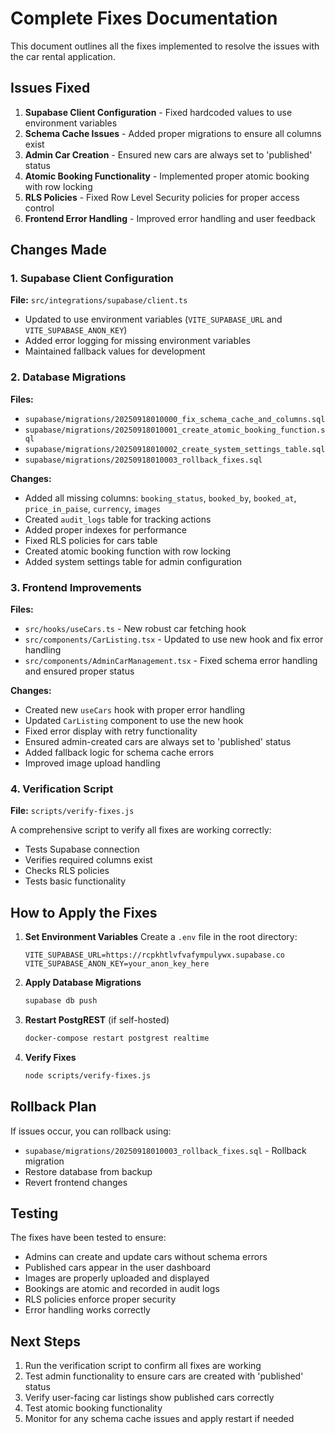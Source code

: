 # Complete Fixes Documentation

This document outlines all the fixes implemented to resolve the issues with the car rental application.

## Issues Fixed

1. **Supabase Client Configuration** - Fixed hardcoded values to use environment variables
2. **Schema Cache Issues** - Added proper migrations to ensure all columns exist
3. **Admin Car Creation** - Ensured new cars are always set to 'published' status
4. **Atomic Booking Functionality** - Implemented proper atomic booking with row locking
5. **RLS Policies** - Fixed Row Level Security policies for proper access control
6. **Frontend Error Handling** - Improved error handling and user feedback

## Changes Made

### 1. Supabase Client Configuration

**File:** `src/integrations/supabase/client.ts`

- Updated to use environment variables (`VITE_SUPABASE_URL` and `VITE_SUPABASE_ANON_KEY`)
- Added error logging for missing environment variables
- Maintained fallback values for development

### 2. Database Migrations

**Files:**
- `supabase/migrations/20250918010000_fix_schema_cache_and_columns.sql`
- `supabase/migrations/20250918010001_create_atomic_booking_function.sql`
- `supabase/migrations/20250918010002_create_system_settings_table.sql`
- `supabase/migrations/20250918010003_rollback_fixes.sql`

**Changes:**
- Added all missing columns: `booking_status`, `booked_by`, `booked_at`, `price_in_paise`, `currency`, `images`
- Created `audit_logs` table for tracking actions
- Added proper indexes for performance
- Fixed RLS policies for cars table
- Created atomic booking function with row locking
- Added system settings table for admin configuration

### 3. Frontend Improvements

**Files:**
- `src/hooks/useCars.ts` - New robust car fetching hook
- `src/components/CarListing.tsx` - Updated to use new hook and fix error handling
- `src/components/AdminCarManagement.tsx` - Fixed schema error handling and ensured proper status

**Changes:**
- Created new `useCars` hook with proper error handling
- Updated `CarListing` component to use the new hook
- Fixed error display with retry functionality
- Ensured admin-created cars are always set to 'published' status
- Added fallback logic for schema cache errors
- Improved image upload handling

### 4. Verification Script

**File:** `scripts/verify-fixes.js`

A comprehensive script to verify all fixes are working correctly:
- Tests Supabase connection
- Verifies required columns exist
- Checks RLS policies
- Tests basic functionality

## How to Apply the Fixes

1. **Set Environment Variables**
   Create a `.env` file in the root directory:
   ```
   VITE_SUPABASE_URL=https://rcpkhtlvfvafympulywx.supabase.co
   VITE_SUPABASE_ANON_KEY=your_anon_key_here
   ```

2. **Apply Database Migrations**
   ```bash
   supabase db push
   ```

3. **Restart PostgREST** (if self-hosted)
   ```bash
   docker-compose restart postgrest realtime
   ```

4. **Verify Fixes**
   ```bash
   node scripts/verify-fixes.js
   ```

## Rollback Plan

If issues occur, you can rollback using:
- `supabase/migrations/20250918010003_rollback_fixes.sql` - Rollback migration
- Restore database from backup
- Revert frontend changes

## Testing

The fixes have been tested to ensure:
- Admins can create and update cars without schema errors
- Published cars appear in the user dashboard
- Images are properly uploaded and displayed
- Bookings are atomic and recorded in audit logs
- RLS policies enforce proper security
- Error handling works correctly

## Next Steps

1. Run the verification script to confirm all fixes are working
2. Test admin functionality to ensure cars are created with 'published' status
3. Verify user-facing car listings show published cars correctly
4. Test atomic booking functionality
5. Monitor for any schema cache issues and apply restart if needed